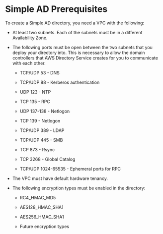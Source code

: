 # Simple AD Prerequisites<a name="prereq_simple"></a>

To create a Simple AD directory, you need a VPC with the following: 

+ At least two subnets\. Each of the subnets must be in a different Availability Zone\.

+ The following ports must be open between the two subnets that you deploy your directory into\. This is necessary to allow the domain controllers that AWS Directory Service creates for you to communicate with each other\.

  + TCP/UDP 53 \- DNS

  + TCP/UDP 88 \- Kerberos authentication

  + UDP 123 \- NTP

  + TCP 135 \- RPC

  + UDP 137\-138 \- Netlogon

  + TCP 139 \- Netlogon

  + TCP/UDP 389 \- LDAP

  + TCP/UDP 445 \- SMB

  + TCP 873 \- Rsync

  + TCP 3268 \- Global Catalog

  + TCP/UDP 1024\-65535 \- Ephemeral ports for RPC

+ The VPC must have default hardware tenancy\.

+ The following encryption types must be enabled in the directory: 

  + RC4\_HMAC\_MD5

  + AES128\_HMAC\_SHA1

  + AES256\_HMAC\_SHA1

  + Future encryption types